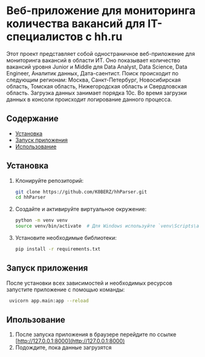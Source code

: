 # Веб-приложение для мониторинга количества вакансий для IT-специалистов с hh.ru

Этот проект представляет собой одностраничное веб-приложение для мониторинга вакансий в области ИТ.
Оно показывает количество вакансий уровня Junior и Middle для Data Analyst, Data Science, Data Engineer, Аналитик данных, Дата-саентист.
Поиск происходит по следующим регионам: Москва, Санкт-Петербург, Новосибирская область, Томская область, Нижегородская область и Свердловская область.
Загрузка данных занимает порядка 10с. Во время загрузки данных в консоли происходит логирование данного процесса. 

## Содержание

- [Установка](#установка)
- [Запуск приложения](#запуск-приложения)
- [Использование](#использование)

## Установка
1. Клонируйте репозиторий:
   ```bash
   git clone https://github.com/K0BERZ/hhParser.git
   cd hhParser
   ```

2. Создайте и активируйте виртуальное окружение:
    ```bash
    python -m venv venv
    source venv/bin/activate  # Для Windows используйте `venv\Scripts\activate`
    ```
3. Установите необходимые библиотеки:
    ```bash
    pip install -r requirements.txt
    ```
   
## Запуск приложения

После установки всех зависимостей и необходимых ресурсов запустите приложение с помощью команды:

   ```bash
    uvicorn app.main:app --reload
   ```

## Ипользование

1. После запуска приложения в браузере перейдите по ссылке [http://127.0.0.1:8000](http://127.0.0.1:8000)
2. Подождите, пока данные загрузятся
